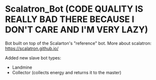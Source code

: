 # Scalatron_Bot (CODE QUALITY IS REALLY BAD THERE BECAUSE I DON'T CARE AND I'M VERY LAZY)
Bot built on top of the Scalarton's "reference" bot. More about scalatron: https://scalatron.github.io/

Added new slave bot types:
* Landmine
* Collector (collects energy and returns it to the master)
